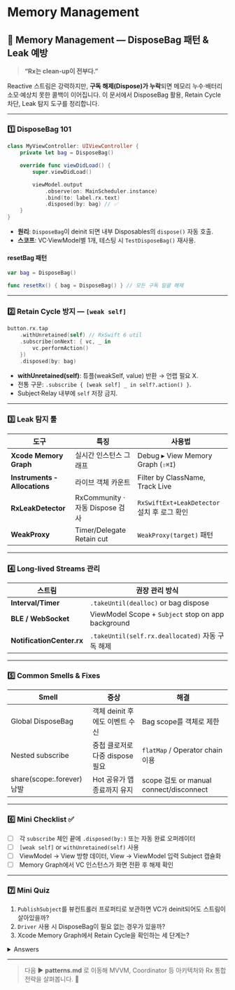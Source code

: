 # Memory Management

## 🧹 Memory Management — DisposeBag 패턴 & Leak 예방

> **“Rx는 clean‑up이 전부다.”**

Reactive 스트림은 강력하지만, **구독 해제(Dispose)가 누락**되면 메모리 누수·배터리 소모·예상치 못한 콜백이 이어집니다. 이 문서에서 DisposeBag 활용, Retain Cycle 차단, Leak 탐지 도구를 정리합니다.

***

### 1️⃣ DisposeBag 101

```swift
class MyViewController: UIViewController {
    private let bag = DisposeBag()

    override func viewDidLoad() {
        super.viewDidLoad()

        viewModel.output
            .observe(on: MainScheduler.instance)
            .bind(to: label.rx.text)
            .disposed(by: bag) // ✅
    }
}
```

* **원리**: `DisposeBag`이 deinit 되면 내부 Disposables의 `dispose()` 자동 호출.
* **스코프**: VC·ViewModel별 1개, 테스팅 시 `TestDisposeBag()` 재사용.

#### resetBag 패턴

```swift
var bag = DisposeBag()

func resetRx() { bag = DisposeBag() } // 모든 구독 일괄 해제
```

***

### 2️⃣ Retain Cycle 방지 — `[weak self]`

```swift
button.rx.tap
    .withUnretained(self) // RxSwift 6 util
    .subscribe(onNext: { vc, _ in
        vc.performAction()
    })
    .disposed(by: bag)
```

* **withUnretained(self)**: 튜플(weakSelf, value) 반환 → 언랩 필요 X.
* 전통 구문: `.subscribe { [weak self] _ in self?.action() }`.
* Subject·Relay 내부에 `self` 저장 금지.

***

### 3️⃣ Leak 탐지 툴

| 도구                            | 특징                          | 사용법                                  |
| ----------------------------- | --------------------------- | ------------------------------------ |
| **Xcode Memory Graph**        | 실시간 인스턴스 그래프                | Debug ▸ View Memory Graph (`⇧⌘I`)    |
| **Instruments ‑ Allocations** | 라이브 객체 카운트                  | Filter by ClassName, Track Live      |
| **RxLeakDetector**            | RxCommunity · 자동 Dispose 검사 | `RxSwiftExt+LeakDetector` 설치 후 로그 확인 |
| **WeakProxy**                 | Timer/Delegate Retain cut   | `WeakProxy(target)` 패턴               |

***

### 4️⃣ Long‑lived Streams 관리

| 스트림                       | 권장 관리 방식                                           |
| ------------------------- | -------------------------------------------------- |
| **Interval/Timer**        | `.takeUntil(dealloc)` or bag dispose               |
| **BLE / WebSocket**       | ViewModel Scope + `Subject` stop on app background |
| **NotificationCenter.rx** | `.takeUntil(self.rx.deallocated)` 자동 구독 해제         |

***

### 5️⃣ Common Smells & Fixes

| Smell                    | 증상                    | 해결                                    |
| ------------------------ | --------------------- | ------------------------------------- |
| Global DisposeBag        | 객체 deinit 후에도 이벤트 수신  | Bag scope를 객체로 제한                     |
| Nested subscribe         | 중첩 클로저로 다중 dispose 필요 | `flatMap` / Operator chain 이용         |
| share(scope:.forever) 남발 | Hot 공유가 앱 종료까지 유지     | scope 검토 or manual connect/disconnect |

***

### 6️⃣ Mini Checklist ✅

* [ ] &#x20;각 `subscribe` 체인 끝에 `.disposed(by:)` 또는 자동 완료 오퍼레이터
* [ ] &#x20;`[weak self]` or `withUnretained(self)` 사용
* [ ] &#x20;ViewModel → View 방향 데이터, View → ViewModel 입력 Subject 캡슐화
* [ ] &#x20;Memory Graph에서 VC 인스턴스가 화면 전환 후 해제 확인

***

### 7️⃣ Mini Quiz

1. `PublishSubject`를 뷰컨트롤러 프로퍼티로 보관하면 VC가 deinit되어도 스트림이 살아있을까?
2. `Driver` 사용 시 DisposeBag이 필요 없는 경우가 있을까?
3. Xcode Memory Graph에서 Retain Cycle을 확인하는 세 단계는?

<details>

<summary>Answers</summary>

1. Subject 자체가 **Strong reference**를 유지하므로 구독자가 없어도 살아있음; VC가 Bag과 함께 Subject를 nil로 만들어야 해제.
2. Driver는 내부적으로 `share(replay:1)` + `observeOn(Main)`이라도 **구독 해제 시 dispose 필요**; 일반적으로 Bag으로 관리, 하지만 단발 `.drive()` 후 `.asDriver(onErrorJustReturn:)` 완료 스트림은 자동 해제.
3. ① **Debug ▸ View Memory Graph** ② 왼쪽 Inspector에서 **Cycles & Roots** 선택 ③ 관심 클래스 필터 → Reference Trace 확인.

</details>

***

> 다음 ▶️ **patterns.md** 로 이동해 MVVM, Coordinator 등 아키텍처와 Rx 통합 전략을 살펴봅니다. 🚀
